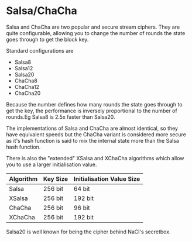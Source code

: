 # Salsa/ChaCha

Salsa and ChaCha are two popular and secure stream ciphers.
They are quite configurable, allowing you to change the number of rounds the state goes through
to get the block key.

Standard configurations are

* Salsa8
* Salsa12
* Salsa20
* ChaCha8
* ChaCha12
* ChaCha20

Because the number defines how many rounds the state goes through to get the key, the performance is
inversely proportional to the number of rounds.Eg Salsa8 is 2.5x faster than Salsa20.

The implementations of Salsa and ChaCha are almost identical, so they have equivalent speeds
but the ChaCha variant is considered more secure as it's hash function is said to mix the internal
state more than the Salsa hash function.

There is also the "extended" XSalsa and XChaCha algorithms which allow you to use a larger initialisation value.

| Algorithm | Key Size | Initialisation Value Size |
| --- | --- | --- |
| Salsa | 256 bit | 64 bit |
| XSalsa | 256 bit | 192 bit |
| ChaCha | 256 bit | 96 bit |
| XChaCha | 256 bit | 192 bit |

Salsa20 is well known for being the cipher behind NaCl's secretbox.
